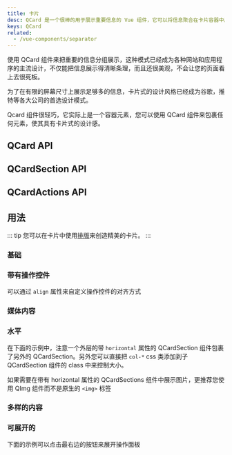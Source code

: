 ```yaml
---
title: 卡片
desc: QCard 是一个很棒的用于展示重要信息的 Vue 组件，它可以将信息聚合在卡片容器中展示，帮助用户更直观的获取信息。
keys: QCard
related:
  - /vue-components/separator
---
```


使用 QCard 组件来把重要的信息分组展示，这种模式已经成为各种网站和应用程序的主流设计，不仅能把信息展示得清晰条理，而且还很美观，不会让您的页面看上去很死板。

为了在有限的屏幕尺寸上展示足够多的信息，卡片式的设计风格已经成为谷歌，推特等各大公司的首选设计模式。

Qcard 组件很轻巧，它实际上是一个容器元素，您可以使用 QCard 组件来包裹任何元素，使其具有卡片式的设计感。

## QCard API
<doc-api file="QCard" />

## QCardSection API
<doc-api file="QCardSection" />

## QCardActions API
<doc-api file="QCardActions" />

## 用法

::: tip
您可以在卡片中使用[排版](/style/typography)来创造精美的卡片。
:::

### 基础
<doc-example title="基础卡片" file="QCard/Basic" />

### 带有操作控件
<doc-example title="带有操作控件的卡片" file="QCard/Actions" />

可以通过 `align` 属性来自定义操作控件的对齐方式

<doc-example title="对齐操作控件" file="QCard/ActionsAlignment" />

### 媒体内容
<doc-example title="展示媒体内容的卡片" file="QCard/Media" />

<doc-example title="展示视频的卡片" file="QCard/Video" />

<doc-example title="展示视差的卡片" file="QCard/Parallax" />

### 水平

在下面的示例中，注意一个外层的带 `horizontal` 属性的 QCardSection 组件包裹了另外的 QCardSection。另外您可以直接把 `col-*` css 类添加到子 QCardSection 组件的 class 中来控制大小。

如果需要在带有 horizontal 属性的 QCardSections 组件中展示图片，更推荐您使用 QImg 组件而不是原生的 `<img>` 标签

<doc-example title="基础水平卡片" file="QCard/HorizontalBasic" />

<doc-example title="更复杂的示例" file="QCard/HorizontalMoreInvolved" />

### 多样的内容
<doc-example title="多样的内容" file="QCard/VariousContent" />

<doc-example title="表格" file="QCard/Table" />

<doc-example title="选项卡" file="QCard/Tabs" />

### 可展开的

下面的示例可以点击最右边的按钮来展开操作面板
<doc-example title="可展开的" file="QCard/Expandable" />
